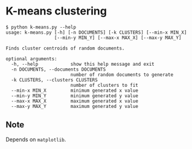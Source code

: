 K-means clustering
==================

    $ python k-means.py --help
    usage: k-means.py [-h] [-n DOCUMENTS] [-k CLUSTERS] [--min-x MIN_X]
                      [--min-y MIN_Y] [--max-x MAX_X] [--max-y MAX_Y]

    Finds cluster centroids of random documents.

    optional arguments:
      -h, --help            show this help message and exit
      -n DOCUMENTS, --documents DOCUMENTS
                            number of random documents to generate
      -k CLUSTERS, --clusters CLUSTERS
                            number of clusters to fit
      --min-x MIN_X         minimum generated x value
      --min-y MIN_Y         minimum generated y value
      --max-x MAX_X         maximum generated x value
      --max-y MAX_Y         maximum generated y value

Note
----

Depends on `matplotlib`.
